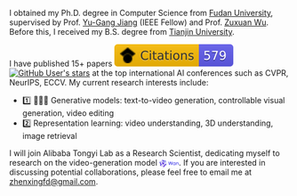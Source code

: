 <!-- 加点表情包,直接复制图片即可  https://github.com/guodongxiaren/README/blob/master/emoji.md?tdsourcetag=s_pcqq_aiomsg -->



I obtained my Ph.D. degree in Computer Science from [Fudan University](https://www.fudan.edu.cn/en/), supervised by Prof. [Yu-Gang Jiang](https://scholar.google.com/citations?user=f3_FP8AAAAAJ&hl=en) (IEEE Fellow) and Prof. [Zuxuan Wu](https://zxwu.azurewebsites.net/). Before this, I received my B.S. degree from [Tianjin University](https://en.tju.edu.cn/).  



I have published 15+ papers <a href='https://scholar.google.com/citations?user=yuiXa5EAAAAJ'><img alt="Google citations"  src="https://raw.githubusercontent.com/ChenHsing/Citation_Parser/main/scholar_badge.svg" style="display: inline;"></a> <a href="https://github.com/ChenHsing">
    <img alt="GitHub User's stars" 
         src="https://img.shields.io/github/stars/chenhsing?affiliations=OWNER%2CCOLLABORATOR&style=flat&logo=github&logoColor=%23000000&labelColor=%23fbbc05&color=%23615ced"  
         style="display: inline;"></a>
 at the top international AI conferences such as CVPR, NeurIPS, ECCV. My current research interests include:
- 1️⃣ 🌟🌟🌟 Generative models: text-to-video generation, controllable visual generation, video editing
- 2️⃣ Representation learning: video understanding, 3D understanding, image retrieval


I will join Alibaba Tongyi Lab as a Research Scientist, dedicating myself to research on the video-generation model <a href="https://github.com/Wan-Video/Wan2.1"><img
    alt="Wan"
    src="../../images/wanlogo.png"
    style="display: inline-block;
      height: 1em;
      width: auto;
      vertical-align: text-bottom;"></a>.
If you are interested in discussing potential collaborations, please feel free to email me at [zhenxingfd@gmail.com](mailto:zhenxingfd@gmail.com).
